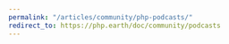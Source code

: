 ```yaml
---
permalink: "/articles/community/php-podcasts/"
redirect_to: https://php.earth/doc/community/podcasts
---
```

